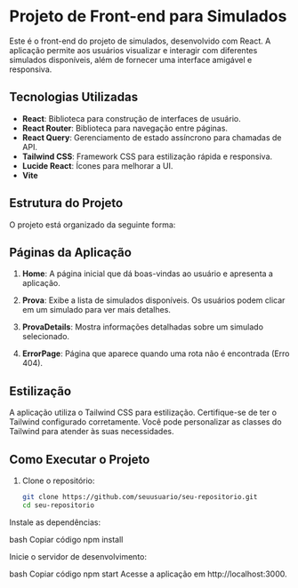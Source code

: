 # Projeto de Front-end para Simulados

Este é o front-end do projeto de simulados, desenvolvido com React. A aplicação permite aos usuários visualizar e interagir com diferentes simulados disponíveis, além de fornecer uma interface amigável e responsiva.

## Tecnologias Utilizadas

- **React**: Biblioteca para construção de interfaces de usuário.
- **React Router**: Biblioteca para navegação entre páginas.
- **React Query**: Gerenciamento de estado assíncrono para chamadas de API.
- **Tailwind CSS**: Framework CSS para estilização rápida e responsiva.
- **Lucide React**: Ícones para melhorar a UI.
- **Vite**

## Estrutura do Projeto

O projeto está organizado da seguinte forma:


## Páginas da Aplicação

1. **Home**: A página inicial que dá boas-vindas ao usuário e apresenta a aplicação.
   
2. **Prova**: Exibe a lista de simulados disponíveis. Os usuários podem clicar em um simulado para ver mais detalhes.

3. **ProvaDetails**: Mostra informações detalhadas sobre um simulado selecionado.

4. **ErrorPage**: Página que aparece quando uma rota não é encontrada (Erro 404).

## Estilização

A aplicação utiliza o Tailwind CSS para estilização. Certifique-se de ter o Tailwind configurado corretamente. Você pode personalizar as classes do Tailwind para atender às suas necessidades.

## Como Executar o Projeto

1. Clone o repositório:

   ```bash
   git clone https://github.com/seuusuario/seu-repositorio.git
   cd seu-repositorio
Instale as dependências:

bash
Copiar código
npm install

Inicie o servidor de desenvolvimento:

bash
Copiar código
npm start
Acesse a aplicação em http://localhost:3000.




